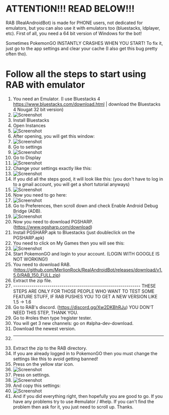 # ATTENTION!!! READ BELOW!!!
RAB (RealAndroidBot) is made for PHONE users, not dedicated for emulators, but you can also use it with emulators too (bluestacks, ldplayer, etc).
First of all, you need a 64 bit version of Windows for the bot!

Sometimes PokemonGO INSTANTLY CRASHES WHEN YOU START! To fix it, just go to the app settings and clear your cache (I also get this bug pretty often tho).



# Follow all the steps to start using RAB with emulator
1. You need an Emulator. (I use Bluestacks 4 https://www.bluestacks.com/download.html | download the Bluestacks 4 Nougat 32 bit version)
2. ![Screenshot](https://i.imgur.com/WeeNSzf.png)
3. Install Bluestacks
4. Open Instances
5. ![Screenshot](https://i.imgur.com/Urj6Vd4.png)
6. After opening, you will get this window:
7. ![Screenshot](https://i.imgur.com/KYxZ7kG.png)
8. Go to settings
9. ![Screenshot](https://i.imgur.com/S09DopP.png)
10. Go to Display
11. ![Screenshot](https://i.imgur.com/TzsucCg.png)
12. Change your settings exactly like this:
13. ![Screenshot](https://i.imgur.com/ZSdIEZC.png)
14. If you did all the steps good, it will look like this: (you don't have to log in to a gmail account, you will get a short tutorial anyways)
16. ![Screenshot](https://i.imgur.com/Z9W9BNb.png)
17. Now you need to go here:
18. ![Screenshot](https://i.imgur.com/0meCHmA.png)
19. Go to Preferences, then scroll down and check Enable Android Debug Bridge (ADB).
20. ![Screenshot](https://i.imgur.com/28BL0mL.png)
21. Now you need to download PGSHARP. (https://www.pgsharp.com/download)
22. Install PGSHARP.apk to Bluestacks (just doubleclick on the PGSHARP.apk)
23. You need to click on My Games then you will see this:
24. ![Screenshot](https://i.imgur.com/ZRXv93q.png)
25. Start PokemonGO and login to your account. (LOGIN WITH GOOGLE IS NOT WORKING!)
26. You need to download RAB. (https://github.com/MerlionRock/RealAndroidBot/releases/download/v1.5.0/RAB_150_FULL.zip)
27. Extract the zip file.
28. --------------------------------------------------------------- THESE STEPS ARE ONLY FOR THOSE PEOPLE WHO WANT TO TEST SOME FEATURE STUFF, IF RAB PUSHES YOU TO GET A NEW VERSION LIKE 1.5 -> 1.6
29. Go to RAB's discord. (https://discord.gg/Xw2DKBhRJu)        YOU DON'T NEED THIS STEP, THANK YOU.
30. Go to #roles then type !register tester.
31. You will get 3 new channels: go on #alpha-dev-download.
32. Download the newest version.
33. ---------------------------------------------------------------
34. Extract the zip to the RAB directory.
35. If you are already logged in to PokemonGO then you must change the settings like this to avoid getting banned!
36. Press on the yellow star icon.
37. ![Screenshot](https://i.imgur.com/vVAzRYH.png)
38. Press on settings.
39. ![Screenshot](https://i.imgur.com/wM9Qtmg.png)
40. And copy this settings:
41. ![Screenshot](https://i.imgur.com/gqaVXdk.png)
42. And if you did everything right, then hopefully you are good to go. If you have any problems try to use #emulator / #help. If you can't find the problem then ask for it, you just need to scroll up. Thanks.
